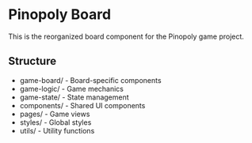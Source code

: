 # Pinopoly Board

This is the reorganized board component for the Pinopoly game project.

## Structure

- game-board/ - Board-specific components
- game-logic/ - Game mechanics
- game-state/ - State management
- components/ - Shared UI components
- pages/ - Game views
- styles/ - Global styles
- utils/ - Utility functions
